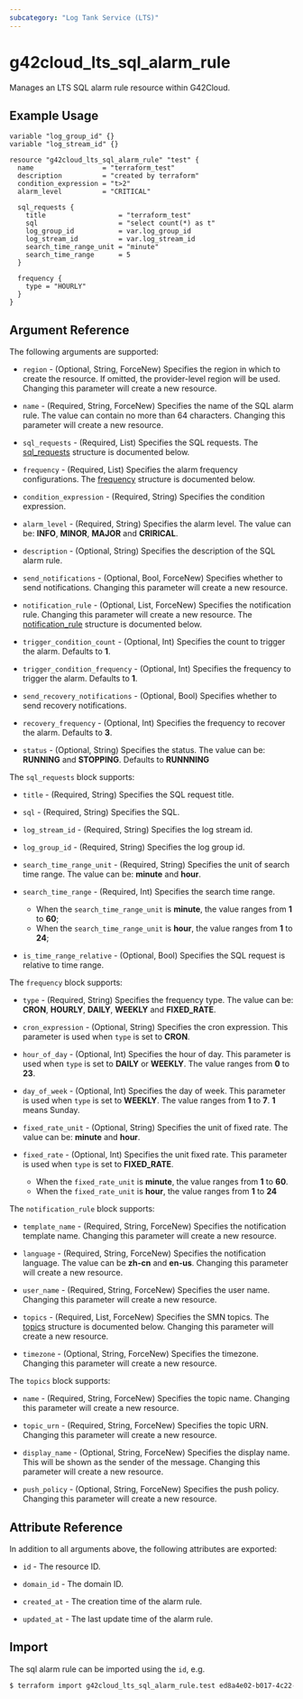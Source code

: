 ```yaml
---
subcategory: "Log Tank Service (LTS)"
---
```


# g42cloud_lts_sql_alarm_rule

Manages an LTS SQL alarm rule resource within G42Cloud.

## Example Usage

```hcl
variable "log_group_id" {}
variable "log_stream_id" {}

resource "g42cloud_lts_sql_alarm_rule" "test" {
  name                 = "terraform_test"
  description          = "created by terraform"
  condition_expression = "t>2"
  alarm_level          = "CRITICAL"

  sql_requests {
    title                  = "terraform_test"
    sql                    = "select count(*) as t"
    log_group_id           = var.log_group_id
    log_stream_id          = var.log_stream_id      
    search_time_range_unit = "minute"
    search_time_range      = 5
  }

  frequency {
    type = "HOURLY"
  }
}
```

## Argument Reference

The following arguments are supported:

* `region` - (Optional, String, ForceNew) Specifies the region in which to create the resource.
  If omitted, the provider-level region will be used. Changing this parameter will create a new resource.

* `name` - (Required, String, ForceNew) Specifies the name of the SQL alarm rule.
  The value can contain no more than 64 characters.
  Changing this parameter will create a new resource.

* `sql_requests` - (Required, List) Specifies the SQL requests.
  The [sql_requests](#SQLAlarmRule_SQLRequests) structure is documented below.

* `frequency` - (Required, List) Specifies the alarm frequency configurations.
  The [frequency](#SQLAlarmRule_Frequency) structure is documented below.

* `condition_expression` - (Required, String) Specifies the condition expression.

* `alarm_level` - (Required, String) Specifies the alarm level.
  The value can be: **INFO**, **MINOR**, **MAJOR** and **CRIRICAL**.

* `description` - (Optional, String) Specifies the description of the SQL alarm rule.

* `send_notifications` - (Optional, Bool, ForceNew) Specifies whether to send notifications.
  Changing this parameter will create a new resource.

* `notification_rule` - (Optional, List, ForceNew) Specifies the notification rule.
  Changing this parameter will create a new resource.
  The [notification_rule](#SQLAlarmRule_NotificationRule) structure is documented below.

* `trigger_condition_count` - (Optional, Int) Specifies the count to trigger the alarm.
  Defaults to **1**.

* `trigger_condition_frequency` - (Optional, Int) Specifies the frequency to trigger the alarm.
  Defaults to **1**.

* `send_recovery_notifications` - (Optional, Bool) Specifies whether to send recovery notifications.

* `recovery_frequency` - (Optional, Int) Specifies the frequency to recover the alarm.
  Defaults to **3**.

* `status` - (Optional, String) Specifies the status. The value can be: **RUNNING** and **STOPPING**.
  Defaults to **RUNNNING**

<a name="SQLAlarmRule_SQLRequests"></a>
The `sql_requests` block supports:

* `title` - (Required, String) Specifies the SQL request title.

* `sql` - (Required, String) Specifies the SQL.

* `log_stream_id` - (Required, String) Specifies the log stream id.

* `log_group_id` - (Required, String) Specifies the log group id.

* `search_time_range_unit` - (Required, String) Specifies the unit of search time range.
  The value can be: **minute** and **hour**.

* `search_time_range` - (Required, Int) Specifies the search time range.
  + When the `search_time_range_unit` is **minute**, the value ranges from **1** to **60**;
  + When the `search_time_range_unit` is **hour**, the value ranges from **1** to **24**;

* `is_time_range_relative` - (Optional, Bool) Specifies the SQL request is relative to time range.

<a name="SQLAlarmRule_Frequency"></a>
The `frequency` block supports:

* `type` - (Required, String) Specifies the frequency type.
  The value can be: **CRON**, **HOURLY**, **DAILY**, **WEEKLY** and **FIXED_RATE**.

* `cron_expression` - (Optional, String) Specifies the cron expression.
  This parameter is used when `type` is set to **CRON**.

* `hour_of_day` - (Optional, Int) Specifies the hour of day.
  This parameter is used when `type` is set to **DAILY** or **WEEKLY**.
  The value ranges from **0** to **23**.

* `day_of_week` - (Optional, Int) Specifies the day of week.
  This parameter is used when `type` is set to **WEEKLY**.
  The value ranges from **1** to **7**. **1** means Sunday.

* `fixed_rate_unit` - (Optional, String) Specifies the unit of fixed rate.
  The value can be: **minute** and **hour**.

* `fixed_rate` - (Optional, Int) Specifies the unit fixed rate.
  This parameter is used when `type` is set to **FIXED_RATE**.
  + When the `fixed_rate_unit` is **minute**, the value ranges from **1** to **60**.
  + When the `fixed_rate_unit` is **hour**, the value ranges from **1** to **24**

<a name="SQLAlarmRule_NotificationRule"></a>
The `notification_rule` block supports:

* `template_name` - (Required, String, ForceNew) Specifies the notification template name.
  Changing this parameter will create a new resource.

* `language` - (Required, String, ForceNew) Specifies the notification language.
  The value can be **zh-cn** and **en-us**.
  Changing this parameter will create a new resource.

* `user_name` - (Required, String, ForceNew) Specifies the user name.
  Changing this parameter will create a new resource.

* `topics` - (Required, List, ForceNew) Specifies the SMN topics.
  The [topics](#SQLAlarmRule_Topic) structure is documented below.
  Changing this parameter will create a new resource.

* `timezone` - (Optional, String, ForceNew) Specifies the timezone.
  Changing this parameter will create a new resource.

<a name="SQLAlarmRule_Topic"></a>
The `topics` block supports:

* `name` - (Required, String, ForceNew) Specifies the topic name.
  Changing this parameter will create a new resource.

* `topic_urn` - (Required, String, ForceNew) Specifies the topic URN.
  Changing this parameter will create a new resource.

* `display_name` - (Optional, String, ForceNew) Specifies the display name.
  This will be shown as the sender of the message.
  Changing this parameter will create a new resource.

* `push_policy` - (Optional, String, ForceNew) Specifies the push policy.
  Changing this parameter will create a new resource.

## Attribute Reference

In addition to all arguments above, the following attributes are exported:

* `id` - The resource ID.

* `domain_id` - The domain ID.

* `created_at` - The creation time of the alarm rule.

* `updated_at` - The last update time of the alarm rule.

## Import

The sql alarm rule can be imported using the `id`, e.g.

```bash
$ terraform import g42cloud_lts_sql_alarm_rule.test ed8a4e02-b017-4c22-919d-8877b10cf505
```
